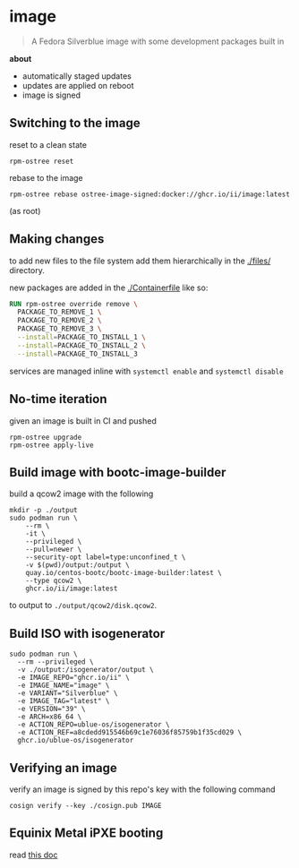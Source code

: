 # image

> A Fedora Silverblue image with some development packages built in

**about**

- automatically staged updates
- updates are applied on reboot
- image is signed

## Switching to the image

reset to a clean state
```shell
rpm-ostree reset
```

rebase to the image
```shell
rpm-ostree rebase ostree-image-signed:docker://ghcr.io/ii/image:latest
```
(as root)

## Making changes

to add new files to the file system add them hierarchically in the [./files/](./files/) directory.

new packages are added in the [./Containerfile](./Containerfile) like so:

```dockerfile
RUN rpm-ostree override remove \
  PACKAGE_TO_REMOVE_1 \
  PACKAGE_TO_REMOVE_2 \
  PACKAGE_TO_REMOVE_3 \
  --install=PACKAGE_TO_INSTALL_1 \
  --install=PACKAGE_TO_INSTALL_2 \
  --install=PACKAGE_TO_INSTALL_3
```

services are managed inline with `systemctl enable` and `systemctl disable`

## No-time iteration

given an image is built in CI and pushed

```shell
rpm-ostree upgrade
rpm-ostree apply-live
```

## Build image with bootc-image-builder

build a qcow2 image with the following

```shell
mkdir -p ./output
sudo podman run \
    --rm \
    -it \
    --privileged \
    --pull=newer \
    --security-opt label=type:unconfined_t \
    -v $(pwd)/output:/output \
    quay.io/centos-bootc/bootc-image-builder:latest \
    --type qcow2 \
    ghcr.io/ii/image:latest
```

to output to `./output/qcow2/disk.qcow2`.

## Build ISO with isogenerator

```shell
sudo podman run \
  --rm --privileged \
  -v ./output:/isogenerator/output \
  -e IMAGE_REPO="ghcr.io/ii" \
  -e IMAGE_NAME="image" \
  -e VARIANT="Silverblue" \
  -e IMAGE_TAG="latest" \
  -e VERSION="39" \
  -e ARCH=x86_64 \
  -e ACTION_REPO=ublue-os/isogenerator \
  -e ACTION_REF=a8cdedd915546b69c1e76036f85759b1f35cd029 \
  ghcr.io/ublue-os/isogenerator
```

## Verifying an image

verify an image is signed by this repo's key with the following command

```shell
cosign verify --key ./cosign.pub IMAGE
```

## Equinix Metal iPXE booting

read [this doc](./equinix-metal-ipxe-boot/README.md)
